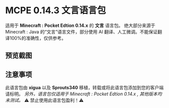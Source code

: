 #  MCPE 0.14.3 文言语言包
适用于 **Minecraft : Pocket Edtion 0.14.x** 的 **文言** 语言包。
绝大部分来源于 Minecraft : Java 的“文言”语言文件，部分使用 AI 翻译、人工微调。不能保证翻译100%的准确性，仅供参考。

## 预览截图


## 注意事项
此语言包由 **xigua** 以及 **Sprouts340** 移植，转载或将此语言包添加到您的客户端请标明。
*另外，语言包仅适用于 Minecraft : Pocket Edtion 0.14.x , 其他版本均未测试。*
⚠️ 禁止使用此语言包盈利！⚠️
